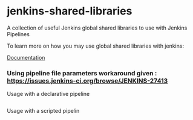 # jenkins-shared-libraries
A collection of useful Jenkins global shared libraries to use with Jenkins Pipelines

To learn more on how you may use global shared libraries with jenkins:

[Documentation](https://jenkins.io/doc/book/pipeline/shared-libraries/)

### Using pipeline file parameters workaround given : https://issues.jenkins-ci.org/browse/JENKINS-27413

Usage with a declarative pipeline

```

```

Usage with a scripted pipelin

```

```